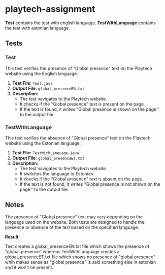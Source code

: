 # playtech-assignment

**Test** contains the test with english language.
**TestWithLanguage** contains the test with estonian language.

## Tests

### Test

This test verifies the presence of "Global presence" text on the Playtech website using the English language.

1. **Test File:** `Test.java`
2. **Output File:** `global_presenceEN.txt`
3. **Description:**
   - The test navigates to the Playtech website.
   - It checks if the "Global presence" text is present on the page.
   - If the text is found, it writes "Global presence is shown on the page." to the output file.

### TestWithLanguage

This test verifies the absence of "Global presence" text on the Playtech website using the Estonian language.

1. **Test File:** `TestWithLanguage.java`
2. **Output File:** `global_presenceET.txt`
3. **Description:**
   - The test navigates to the Playtech website.
   - It switches the language to Estonian.
   - It checks if the "Global presence" text is absent on the page.
   - If the text is not found, it writes "Global presence is not shown on the page." to the output file.

## Notes
The presence of "Global presence" text may vary depending on the language used on the website.
Both tests are designed to handle the presence or absence of the text based on the specified language.

**Result**:

Test creates a global_presenceEN.txt file which shows the presence of "global presence" whereas TestWithLanguage creates a global_presenceET.txt file which shows no presence of "global presence" whih makes sense as "global presence" is said something else in estonian and it won't be present.

